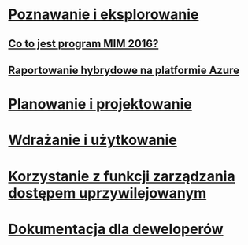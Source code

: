 # [Poznawanie i eksplorowanie](microsoft-identity-manager-2016.md)
## [Co to jest program MIM 2016?](microsoft-identity-manager-2016.md)
## [Raportowanie hybrydowe na platformie Azure](identity-manager-hybrid-reporting-azure.md)
# [Planowanie i projektowanie](/microsoft-identity-manager/plan-design/microsoft-identity-manager-2016-supported-platforms)
# [Wdrażanie i użytkowanie](/microsoft-identity-manager/deploy-use/microsoft-identity-manager-deploy)
# [Korzystanie z funkcji zarządzania dostępem uprzywilejowanym](/microsoft-identity-manager/pam/privileged-identity-management-for-active-directory-domain-services)
# [Dokumentacja dla deweloperów](/microsoft-identity-manager/reference/microsoft-identity-manager-2016-developer-reference)


<!--HONumber=Jul16_HO3-->


